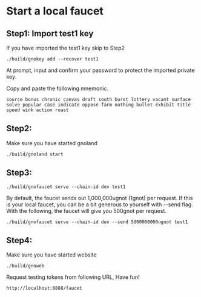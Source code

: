 # Start a local faucet

## Step1: Import test1 key

If you have imported the test1 key skip to Step2

    ./build/gnokey add --recover test1

At prompt, input and confirm your password to protect the imported private key.

Copy and paste the following mnemonic.

    source bonus chronic canvas draft south burst lottery vacant surface solve popular case indicate oppose farm nothing bullet exhibit title speed wink action roast

## Step2:

Make sure you have started gnoland

    ./build/gnoland start

## Step3:

    ./build/gnofaucet serve --chain-id dev test1

By default, the faucet sends out 1,000,000ugnot (1gnot) per request. If this is your local faucet, you can be a bit
generous to yourself with --send flag. With the following, the faucet will give you 500gnot per request.

    ./build/gnofaucet serve --chain-id dev --send 5000000000ugnot test1

## Step4:

Make sure you have started website

    ./build/gnoweb

Request testing tokens from following URL, Have fun!

    http://localhost:8888/faucet

